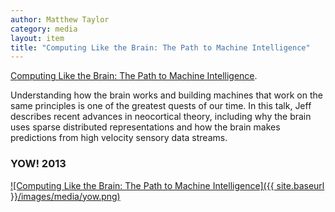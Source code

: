 ```yaml
---
author: Matthew Taylor
category: media
layout: item
title: "Computing Like the Brain: The Path to Machine Intelligence"
---
```


<a href="http://yow.eventer.com/yow-2013-1080/computing-like-the-brain-the-path-to-machine-intelligence-by-jeff-hawkins-1408" title="Computing Like the Brain: The Path to Machine Intelligence">Computing Like the Brain: The Path to Machine Intelligence</a>.

Understanding how the brain works and building machines that work on the same
principles is one of the greatest quests of our time. In this talk, Jeff
describes recent advances in neocortical theory, including why the brain uses
sparse distributed representations and how the brain makes predictions from high
velocity sensory data streams.

### YOW! 2013

[![Computing Like the Brain: The Path to Machine Intelligence]({{ site.baseurl }}/images/media/yow.png)](http://yow.eventer.com/yow-2013-1080/computing-like-the-brain-the-path-to-machine-intelligence-by-jeff-hawkins-1408)
